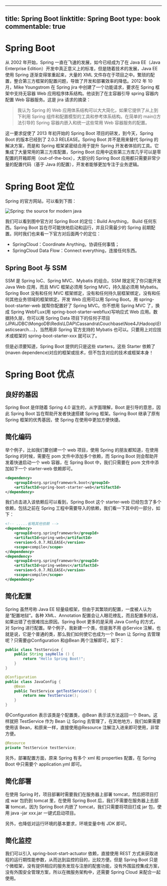 
---
title: Spring Boot
linktitle: Spring Boot
type: book
commentable: true
---

# Spring Boot

从 2002 年开始，Spring 一直在飞速的发展，如今已经成为了在 Java EE（Java Enterprise Edition）开发中真正意义上的标准，但是随着技术的发展，Java EE 使用 Spring 逐渐变得笨重起来，大量的 XML 文件存在于项目之中。繁琐的配置，整合第三方框架的配置问题，导致了开发和部署效率的降低。2012 年 10 月，Mike Youngstrom 在 Spring jira 中创建了一个功能请求，要求在 Spring 框架中支持无容器 Web 应用程序体系结构。他谈到了在主容器引导 spring 容器内配置 Web 容器服务。这是 jira 请求的摘录：

> 我认为 Spring 的 Web 应用体系结构可以大大简化，如果它提供了从上到下利用 Spring 组件和配置模型的工具和参考体系结构。在简单的 main()方法引导的 Spring 容器内嵌入和统一这些常用 Web 容器服务的配置。

这一要求促使了 2013 年初开始的 Spring Boot 项目的研发，到今天，Spring Boot 的版本已经到了 2.0.3 RELEASE。Spring Boot 并不是用来替代 Spring 的解决方案，而是和 Spring 框架紧密结合用于提升 Spring 开发者体验的工具。它集成了大量常用的第三方库配置，Spring Boot 应用中这些第三方库几乎可以是零配置的开箱即用（out-of-the-box），大部分的 Spring Boot 应用都只需要非常少量的配置代码（基于 Java 的配置），开发者能够更加专注于业务逻辑。

# Spring Boot 定位

Spring 的官方网站，可以看到下图：

![Spring: the source for modern java](https://s3.ax1x.com/2021/02/07/yt0agU.png)

我们可以看到图中官方对 Spring Boot 的定位：Build Anything， Build 任何东西。Spring Boot 旨在尽可能快地启动和运行，并且只需最少的 Spring 前期配置。同时我们也来看一下官方对后面两个的定位：

- SpringCloud：Coordinate Anything，协调任何事情；
- SpringCloud Data Flow：Connect everything，连接任何东西。

## Spring Boot 与 SSM

SSM 是 Spring IoC、Spring MVC、Mybatis 的组合。SSM 限定死了你只能开发 Java Web 应用，而且 MVC 框架必须用 Spring MVC，持久层必须用 Mybatis。Spring Boot 没有和任何 MVC 框架绑定，没有和任何持久层框架绑定，没有和任何其他业务领域的框架绑定。开发 Web 应用可以用 Spring Boot。用 spring-boot-starter-web 就帮你配置好了 Spring MVC。你不想用 Spring MVC 了，换成 Spring WebFLux(用 spring-boot-starter-webflux)写响应式 Web 应用。数据持久层，你可以用 Spring Data 项目下的任何子项目(JPA\JDBC\MongoDB\Redis\LDAP\Cassandra\Couchbase\Noe4J\Hadoop\Elasticsearch....)，当然用非 Spring 官方支持的 Mybatis 也可以。只要用上对应技术或框架的 spring-boot-starter-xxx 就可以了。

但是必须要知道，Spring Boot 提供的只是这些 starters，这些 Starter 依赖了(maven dependence)对应的框架或技术，但不包含对应的技术或框架本身！

# Spring Boot 优点

## 良好的基因

Spring Boot 是伴随着 Spring 4.0 诞生的，从字面理解，Boot 是引导的意思，因此 Spring Boot 旨在帮助开发者快速搭建 Spring 框架。Spring Boot 继承了原有 Spring 框架的优秀基因，使 Spring 在使用中更加方便快捷。

## 简化编码

举个例子，比如我们要创建一个 web 项目，使用 Spring 的朋友都知道，在使用 Spring 的时候，需要在 pom 文件中添加多个依赖，而 Spring Boot 则会帮助开发着快速启动一个 web 容器，在 Spring Boot 中，我们只需要在 pom 文件中添加如下一个 starter-web 依赖即可。

```xml
<dependency>
	<groupId>org.springframework.boot</groupId>
	<artifactId>spring-boot-starter-web</artifactId>
</dependency>
```

我们点击进入该依赖后可以看到，Spring Boot 这个 starter-web 已经包含了多个依赖，包括之前在 Spring 工程中需要导入的依赖，我们看一下其中的一部分，如下：

```xml
<!-- .....省略其他依赖 -->
<dependency>
    <groupId>org.springframework</groupId>
    <artifactId>spring-web</artifactId>
    <version>5.0.7.RELEASE</version>
    <scope>compile</scope>
</dependency>
<dependency>
    <groupId>org.springframework</groupId>
    <artifactId>spring-webmvc</artifactId>
    <version>5.0.7.RELEASE</version>
    <scope>compile</scope>
</dependency>
```

## 简化配置

Spring 虽然号称 Java EE 轻量级框架，但由于其繁琐的配置，一度被人认为是“配置地狱”。各种 XML、Annotation 配置会让人眼花缭乱，而且配置多的话，如果出错了也很难找出原因。Spring Boot 更多的是采用 Java Config 的方式，对 Spring 进行配置。举个例子，我新建一个类，但是我不用 @Service 注解，也就是说，它是个普通的类，那么我们如何使它也成为一个 Bean 让 Spring 去管理呢？只需要@Configuration 和@Bean 两个注解即可，如下：

```java
public class TestService {
    public String sayHello () {
        return "Hello Spring Boot!";
    }
}

@Configuration
public class JavaConfig {
    @Bean
    public TestService getTestService() {
        return new TestService();
    }
}

```

@Configuration 表示该类是个配置类，@Bean 表示该方法返回一个 Bean。这样就把 TestService 作为 Bean 让 Spring 去管理了，在其他地方，我们如果需要使用该 Bean，和原来一样，直接使用@Resource 注解注入进来即可使用，非常方便。

```java
@Resource
private TestService testService;
```

另外，部署配置方面，原来 Spring 有多个 xml 和 properties 配置，在 Spring Boot 中只需要个 application.yml 即可。

## 简化部署

在使用 Spring 时，项目部署时需要我们在服务器上部署 tomcat，然后把项目打成 war 包扔到 tomcat 里，在使用 Spring Boot 后，我们不需要在服务器上去部署 tomcat，因为 Spring Boot 内嵌了 tomcat，我们只需要将项目打成 jar 包，使用 java -jar xxx.jar 一键式启动项目。

另外，也降低对运行环境的基本要求，环境变量中有 JDK 即可。

## 简化监控

我们可以引入 spring-boot-start-actuator 依赖，直接使用 REST 方式来获取进程的运行期性能参数，从而达到监控的目的，比较方便。但是 Spring Boot 只是个微框架，没有提供相应的服务发现与注册的配套功能，没有外围监控集成方案，没有外围安全管理方案，所以在微服务架构中，还需要 Spring Cloud 来配合一起使用。

    